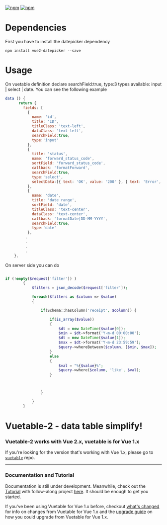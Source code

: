 [![npm](https://img.shields.io/npm/v/vuetable-2.svg)](https://www.npmjs.com/package/vuetable-2)
[![npm](https://img.shields.io/npm/l/vuetable-2.svg?maxAge=2592000)]()

# Dependencies

First you have to install the datepicker dependency

```shell
npm install vue2-datepicker --save
```

# Usage

On vuetable definition declare searchField:true, type:3 types available: input | select | date. You can see the following example
```javascript
data () {
      return {
        fields: [
          {
            name: 'id',
            title: 'ID',
            titleClass: 'text-left',
            dataClass: 'text-left',
            searchField:true,
            type:'input'
          },         
          {
            title: 'status',
            name: 'forward_status_code',
            sortField: 'forward_status_code',
            callback: 'formatForward',
            searchField:true,
            type:'select',
            selectData:[{ text: 'OK', value: '200' }, { text: 'Error', value: '5' }]
          },
          {
            name: 'date',
            title: 'date range',
            sortField: 'date',
            titleClass: 'text-center',
            dataClass: 'text-center',
            callback: 'formatDate|DD-MM-YYYY',
            searchField:true,
            type:'date'
          },
         .
         .
         .
         .
    },
```

On server side you can do 

```php

if (!empty($request['filter']) )
        {
            $filters = json_decode($request['filter']);

            foreach($filters as $column => $value)
            {

                if(Schema::hasColumn('receipt', $column)) {

                    if(is_array($value))
                    {
                        $dt = new DateTime($value[0]);
                        $min = $dt->format('Y-m-d 00:00:00');
                        $dt = new DateTime($value[1]);
                        $max = $dt->format('Y-m-d 23:59:59');
                        $query->whereBetween($column, [$min, $max]);
                    }
                    else
                    {
                        $val = "%{$value}%";
                        $query->where($column, 'like', $val);
                    }



                }

            }
        }
   ```
# Vuetable-2 - data table simplify!

### Vuetable-2 works with Vue 2.x, vuetable is for Vue 1.x

If you're looking for the version that's working with Vue 1.x, please go to [`vuetable`](https://github.com/ratiw/vue-table) repo.

---

### Documentation and Tutorial

Documentation is still under development. Meanwhile, check out the [Tutorial](https://github.com/ratiw/vuetable-2-tutorial/blob/master/doc/README.md)
with follow-along project [here](https://github.com/ratiw/vuetable-2-tutorial). It should be enough to get you started.

If you've been using Vuetable for Vue 1.x before, checkout [what's changed](https://github.com/ratiw/vuetable-2/blob/master/changes.md) for info on changes from Vuetable for Vue 1.x and the [upgrade guide](https://github.com/ratiw/vuetable-2/blob/master/upgrade-guide.md) on how you could upgrade from Vuetable for Vue 1.x.

